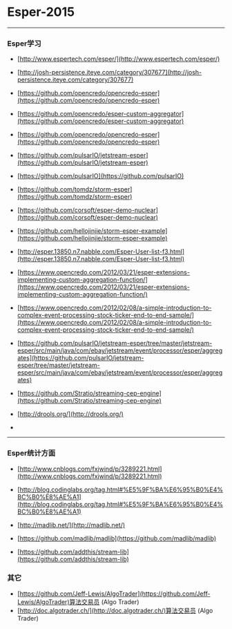 # Esper-2015
__________________
### Esper学习


- [http://www.espertech.com/esper/](http://www.espertech.com/esper/)
- [http://josh-persistence.iteye.com/category/307677](http://josh-persistence.iteye.com/category/307677)

- [https://github.com/opencredo/opencredo-esper](https://github.com/opencredo/opencredo-esper)
- [https://github.com/opencredo/esper-custom-aggregator](https://github.com/opencredo/esper-custom-aggregator)

- [https://github.com/opencredo/opencredo-esper](https://github.com/opencredo/opencredo-esper)
- [https://github.com/pulsarIO/jetstream-esper](https://github.com/pulsarIO/jetstream-esper)
- [https://github.com/pulsarIO](https://github.com/pulsarIO)
- [https://github.com/tomdz/storm-esper](https://github.com/tomdz/storm-esper)

- [https://github.com/corsoft/esper-demo-nuclear](https://github.com/corsoft/esper-demo-nuclear)
- [https://github.com/hellojinjie/storm-esper-example](https://github.com/hellojinjie/storm-esper-example)


- [http://esper.13850.n7.nabble.com/Esper-User-list-f3.html](http://esper.13850.n7.nabble.com/Esper-User-list-f3.html)


- [https://www.opencredo.com/2012/03/21/esper-extensions-implementing-custom-aggregation-function/](https://www.opencredo.com/2012/03/21/esper-extensions-implementing-custom-aggregation-function/)
- [https://www.opencredo.com/2012/02/08/a-simple-introduction-to-complex-event-processing-stock-ticker-end-to-end-sample/](https://www.opencredo.com/2012/02/08/a-simple-introduction-to-complex-event-processing-stock-ticker-end-to-end-sample/)

- [https://github.com/pulsarIO/jetstream-esper/tree/master/jetstream-esper/src/main/java/com/ebay/jetstream/event/processor/esper/aggregates](https://github.com/pulsarIO/jetstream-esper/tree/master/jetstream-esper/src/main/java/com/ebay/jetstream/event/processor/esper/aggregates)

- [https://github.com/Stratio/streaming-cep-engine](https://github.com/Stratio/streaming-cep-engine)
- [http://drools.org/](http://drools.org/)
- 

__________________
### Esper统计方面
- [http://www.cnblogs.com/fxjwind/p/3289221.html](http://www.cnblogs.com/fxjwind/p/3289221.html)
- [http://blog.codinglabs.org/tag.html#%E5%9F%BA%E6%95%B0%E4%BC%B0%E8%AE%A1](http://blog.codinglabs.org/tag.html#%E5%9F%BA%E6%95%B0%E4%BC%B0%E8%AE%A1)
- [http://madlib.net/](http://madlib.net/)

- [https://github.com/madlib/madlib](https://github.com/madlib/madlib)
- [https://github.com/addthis/stream-lib](https://github.com/addthis/stream-lib)


### 其它
- [https://github.com/Jeff-Lewis/AlgoTrader](https://github.com/Jeff-Lewis/AlgoTrader)算法交易员 (Algo Trader)
- [http://doc.algotrader.ch/](http://doc.algotrader.ch/)算法交易员 (Algo Trader)
